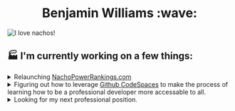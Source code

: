 <h1 align="center">Benjamin Williams :wave:</h1>

![I love nachos!](./nacho-banner.jpg)

## <h2>:factory: I'm currently working on a few things:</h2>

<details>
<summary>Relaunching <a href="http://nachopowerrankings.com">NachoPowerRankings.com</a></summary>
Stuff about npr.
</details>
<details>
<summary>Figuring out how to leverage <a href="https://github.com/features/codespaces">Github CodeSpaces</a> to make the process of learning how to be a professional developer more accessable to all.</summary>
</details>
<details>
<summary>Looking for my next professional position.</summary>
</details>
